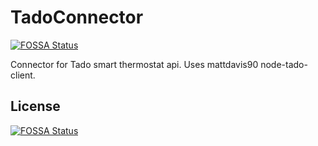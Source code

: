 # TadoConnector
[![FOSSA Status](https://app.fossa.io/api/projects/git%2Bgithub.com%2FBFMBFramework%2FTadoConnector.svg?type=shield)](https://app.fossa.io/projects/git%2Bgithub.com%2FBFMBFramework%2FTadoConnector?ref=badge_shield)

Connector for Tado smart thermostat api. Uses mattdavis90 node-tado-client.


## License
[![FOSSA Status](https://app.fossa.io/api/projects/git%2Bgithub.com%2FBFMBFramework%2FTadoConnector.svg?type=large)](https://app.fossa.io/projects/git%2Bgithub.com%2FBFMBFramework%2FTadoConnector?ref=badge_large)